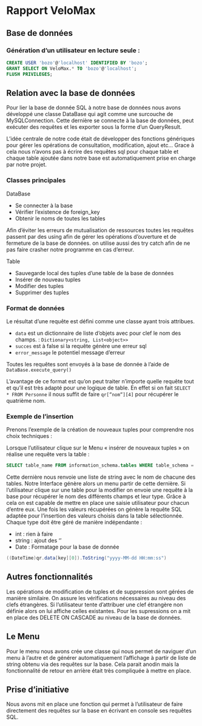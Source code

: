# Rapport VeloMax

## Base de données

### Génération d’un utilisateur en lecture seule :

 

```sql
CREATE USER 'bozo'@'localhost' IDENTIFIED BY 'bozo';
GRANT SELECT ON VeloMax.* TO 'bozo'@'localhost';
FLUSH PRIVILEGES;
```

## Relation avec la base de données

Pour lier la base de donnée SQL à notre base de données nous avons développé une classe DataBase qui agit comme une surcouche de MySQLConnection. Cette dernière se connecte à la base de données, peut exécuter des requêtes et les exporter sous la forme d’un QueryResult. 

L’idée centrale de notre code était de développer des fonctions génériques pour gérer les opérations de consultation, modification, ajout etc… Grace à cela nous n’avons pas à écrire des requêtes sql pour chaque table et chaque table ajoutée dans notre base est automatiquement prise en charge par notre projet.

### Classes principales

DataBase

- Se connecter à la base
- Vérifier l’existence de foreign_key
- Obtenir le noms de toutes les tables

Afin d’éviter les erreurs de mutualisation de ressources toutes les requêtes passent par des using afin de gérer les opérations d’ouverture et de fermeture de la base de données. on utilise aussi des try catch afin de ne pas faire crasher notre programme en cas d’erreur. 

Table

- Sauvegarde local des tuples d’une table de la base de données
- Insérer de nouveau tuples
- Modifier des tuples
- Supprimer des tuples

### Format de données

Le résultat d’une requête est défini comme une classe ayant trois attribues.

- `data` est un dictionnaire de liste d’objets avec pour clef le nom des champs. : `Dictionary<string, List<object>>`
- `succes` est à false si la requête génère une erreur sql
- `error_message` le potentiel message d’erreur
    
    

Toutes les requêtes sont envoyés à la base de donnée à l’aide de `DataBase.execute_query()`

L’avantage de ce format est qu’on peut traiter n’importe quelle requête tout et qu’il est très adapté pour une logique de table. En effet si on fait `SELECT  * FROM Personne` il nous suffit de faire `qr[”nom”][4]` pour récupérer le quatrième nom.

### Exemple de l’insertion

Prenons l’exemple de la création de nouveaux tuples pour comprendre nos choix techniques :

Lorsque l’utilisateur clique sur le Menu « insérer de nouveaux tuples » on réalise une requête vers la table : 

```sql
SELECT table_name FROM information_schema.tables WHERE table_schema = 'NomTable' AND table_type = 'BASE TABLE';
```

Cette dernière nous renvoie une liste de string avec le nom de chacune des tables. Notre Interface génère alors un menu partir de cette dernière. Si l’utilisateur clique sur une table pour la modifier on envoie une requête à la base pour récupérer le nom des différents champs et leur type. Grâce à cela on est capable de mettre en place une saisie utilisateur pour chacun d’entre eux. Une fois les valeurs récupérées on génère la requête SQL adaptée pour l’insertion des valeurs choisis dans la table sélectionnée. Chaque type doit être géré de manière indépendante :

- int : rien à faire
- string : ajout des ‘’
- Date : Formatage pour la base de donnée

```csharp
((DateTime)qr.data[key][0]).ToString("yyyy-MM-dd HH:mm:ss")
```

## Autres fonctionnalités

Les opérations de modification de tuples et de suppression sont gérées de manière similaire. On assure les vérifications nécessaires au niveau des clefs étrangères. Si l’utilisateur tente d’attribuer une clef étrangère non définie alors on lui affiche celles existantes. Pour les supressions on a mit en place des DELETE ON CASCADE au niveau de la base de données.

## Le Menu

Pour le menu nous avons crée une classe qui nous permet de naviguer d’un menu à l’autre et de générer automatiquement l’affichage à partir de liste de string obtenu via des requêtes sur la base. Cela parait anodin mais la fonctionnalité de retour en arrière était très compliquée à mettre en place. 

## Prise d’initiative

Nous avons mit en place une fonction qui permet à l’utilisateur de faire directement des requêtes sur la base en écrivant en console ses requêtes SQL.